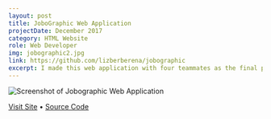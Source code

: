 ```yaml
---
layout: post
title: JoboGraphic Web Application
projectDate: December 2017
category: HTML Website
role: Web Developer
img: jobographic2.jpg
link: https://github.com/lizberberena/jobographic
excerpt: I made this web application with four teammates as the final project for our Advanced Web Design Technologies course. Use it to discover and get directions to jobs and companies. It uses four APIs, Javascript, jQuery, AJAX, and PHP. My responsibilities included the Google Maps Embed API, the Github Jobs API, styling, and debugging.
---
```


<img src="https://lizlorena.com/img/jobographic2.jpg" class="img-fluid" alt="Screenshot of Jobographic Web Application">

<p class="caption"><a href="http://jobographic.lizlorena.com" target="_blank">Visit Site</a> • <a href="https://github.com/lizberberena/jobographic" target="_blank">Source Code</a></p>
